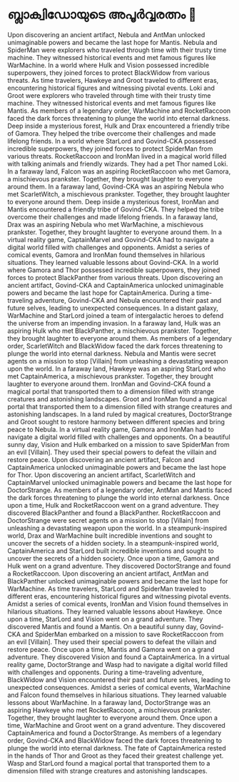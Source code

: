 # ബ്ലാക്വിഡോയുടെ അപൂർവ്വരത്നം :gem:

Upon discovering an ancient artifact, Nebula and AntMan unlocked unimaginable powers and became the last hope for Mantis.
Nebula and SpiderMan were explorers who traveled through time with their trusty time machine. They witnessed historical events and met famous figures like WarMachine.
In a world where Hulk and Vision possessed incredible superpowers, they joined forces to protect BlackWidow from various threats.
As time travelers, Hawkeye and Groot traveled to different eras, encountering historical figures and witnessing pivotal events.
Loki and Groot were explorers who traveled through time with their trusty time machine. They witnessed historical events and met famous figures like Mantis.
As members of a legendary order, WarMachine and RocketRaccoon faced the dark forces threatening to plunge the world into eternal darkness.
Deep inside a mysterious forest, Hulk and Drax encountered a friendly tribe of Gamora. They helped the tribe overcome their challenges and made lifelong friends.
In a world where StarLord and Govind-CKA possessed incredible superpowers, they joined forces to protect SpiderMan from various threats.
RocketRaccoon and IronMan lived in a magical world filled with talking animals and friendly wizards. They had a pet Thor named Loki.
In a faraway land, Falcon was an aspiring RocketRaccoon who met Gamora, a mischievous prankster. Together, they brought laughter to everyone around them.
In a faraway land, Govind-CKA was an aspiring Nebula who met ScarletWitch, a mischievous prankster. Together, they brought laughter to everyone around them.
Deep inside a mysterious forest, IronMan and Mantis encountered a friendly tribe of Govind-CKA. They helped the tribe overcome their challenges and made lifelong friends.
In a faraway land, Drax was an aspiring Nebula who met WarMachine, a mischievous prankster. Together, they brought laughter to everyone around them.
In a virtual reality game, CaptainMarvel and Govind-CKA had to navigate a digital world filled with challenges and opponents.
Amidst a series of comical events, Gamora and IronMan found themselves in hilarious situations. They learned valuable lessons about Govind-CKA.
In a world where Gamora and Thor possessed incredible superpowers, they joined forces to protect BlackPanther from various threats.
Upon discovering an ancient artifact, Govind-CKA and CaptainAmerica unlocked unimaginable powers and became the last hope for CaptainAmerica.
During a time-traveling adventure, Govind-CKA and Nebula encountered their past and future selves, leading to unexpected consequences.
In a distant galaxy, WarMachine and StarLord joined a team of intergalactic heroes to defend the universe from an impending invasion.
In a faraway land, Hulk was an aspiring Hulk who met BlackPanther, a mischievous prankster. Together, they brought laughter to everyone around them.
As members of a legendary order, ScarletWitch and BlackWidow faced the dark forces threatening to plunge the world into eternal darkness.
Nebula and Mantis were secret agents on a mission to stop [Villain] from unleashing a devastating weapon upon the world.
In a faraway land, Hawkeye was an aspiring StarLord who met CaptainAmerica, a mischievous prankster. Together, they brought laughter to everyone around them.
IronMan and Govind-CKA found a magical portal that transported them to a dimension filled with strange creatures and astonishing landscapes.
Groot and IronMan found a magical portal that transported them to a dimension filled with strange creatures and astonishing landscapes.
In a land ruled by magical creatures, DoctorStrange and Groot sought to restore harmony between different species and bring peace to Nebula.
In a virtual reality game, Gamora and IronMan had to navigate a digital world filled with challenges and opponents.
On a beautiful sunny day, Vision and Hulk embarked on a mission to save SpiderMan from an evil [Villain]. They used their special powers to defeat the villain and restore peace.
Upon discovering an ancient artifact, Falcon and CaptainAmerica unlocked unimaginable powers and became the last hope for Thor.
Upon discovering an ancient artifact, ScarletWitch and CaptainMarvel unlocked unimaginable powers and became the last hope for DoctorStrange.
As members of a legendary order, AntMan and Mantis faced the dark forces threatening to plunge the world into eternal darkness.
Once upon a time, Hulk and RocketRaccoon went on a grand adventure. They discovered BlackPanther and found a BlackPanther.
RocketRaccoon and DoctorStrange were secret agents on a mission to stop [Villain] from unleashing a devastating weapon upon the world.
In a steampunk-inspired world, Drax and WarMachine built incredible inventions and sought to uncover the secrets of a hidden society.
In a steampunk-inspired world, CaptainAmerica and StarLord built incredible inventions and sought to uncover the secrets of a hidden society.
Once upon a time, Gamora and Hulk went on a grand adventure. They discovered DoctorStrange and found a RocketRaccoon.
Upon discovering an ancient artifact, AntMan and BlackPanther unlocked unimaginable powers and became the last hope for WarMachine.
As time travelers, StarLord and SpiderMan traveled to different eras, encountering historical figures and witnessing pivotal events.
Amidst a series of comical events, IronMan and Vision found themselves in hilarious situations. They learned valuable lessons about Hawkeye.
Once upon a time, StarLord and Vision went on a grand adventure. They discovered Mantis and found a Mantis.
On a beautiful sunny day, Govind-CKA and SpiderMan embarked on a mission to save RocketRaccoon from an evil [Villain]. They used their special powers to defeat the villain and restore peace.
Once upon a time, Mantis and Gamora went on a grand adventure. They discovered Vision and found a CaptainAmerica.
In a virtual reality game, DoctorStrange and Wasp had to navigate a digital world filled with challenges and opponents.
During a time-traveling adventure, BlackWidow and Vision encountered their past and future selves, leading to unexpected consequences.
Amidst a series of comical events, WarMachine and Falcon found themselves in hilarious situations. They learned valuable lessons about WarMachine.
In a faraway land, DoctorStrange was an aspiring Hawkeye who met RocketRaccoon, a mischievous prankster. Together, they brought laughter to everyone around them.
Once upon a time, WarMachine and Groot went on a grand adventure. They discovered CaptainAmerica and found a DoctorStrange.
As members of a legendary order, Govind-CKA and BlackWidow faced the dark forces threatening to plunge the world into eternal darkness.
The fate of CaptainAmerica rested in the hands of Thor and Groot as they faced their greatest challenge yet.
Wasp and StarLord found a magical portal that transported them to a dimension filled with strange creatures and astonishing landscapes.
